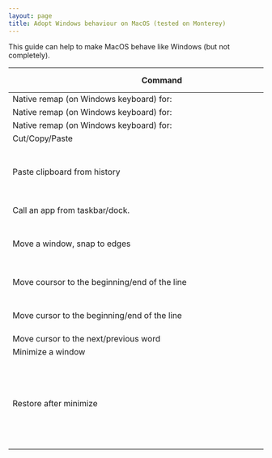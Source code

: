 ```yaml
---
layout: page
title: Adopt Windows behaviour on MacOS (tested on Monterey)
---
```


This guide can help to make MacOS behave like Windows (but not completely).


| <div style="width:590px">Command</div> | Windows<br/>___________________________ | MacOS<br/>___________________________ |
| --- | -------- | --- |
| Native remap (on Windows keyboard) for: | <kbd>Ctrl</kbd> | <kbd>⌃ Control</kbd> |
| Native remap (on Windows keyboard) for: | <kbd>Win</kbd> | <kbd>⌥ Option</kbd> |
| Native remap (on Windows keyboard) for: | <kbd>Alt</kbd> | <kbd>⌘ Command</kbd> |
| Cut/Copy/Paste | <kbd>Ctrl</kbd> + <kbd>x</kbd> / <kbd>c</kbd> / <kbd>v</kbd> | <kbd>⌘ Command</kbd> + <kbd>x</kbd> / <kbd>c</kbd> / <kbd>v</kbd> |
| Paste clipboard from history | <kbd>Win</kbd> + <kbd>v</kbd> | There is **no** the same ability on MacOS. <br> [CopyClip app](https://apps.apple.com/ua/app/copyclip-clipboard-history/id595191960) (or similar) may help to have access to the clipboard history. |
| Call an app from taskbar/dock. | <kbd>Win</kbd> + <kbd>1</kbd> / <kbd>2</kbd> ... <kbd>0</kbd> | [Snap application](https://apps.apple.com/us/app/snap/id418073146) can add this feature. |
| Move a window, snap to edges | <kbd>Win</kbd> + <kbd>↑</kbd> / <kbd>↓</kbd> / <kbd>←</kbd> / <kbd>→</kbd> | [Rectangle application](https://rectangleapp.com/) can add this feature. <br /><kbd>⌥ Option</kbd> + <kbd>⌃ Control</kbd> + <kbd>↑</kbd> / <kbd>↓</kbd> / <kbd>←</kbd> / <kbd>→</kbd> and more. |
| Move coursor to the beginning/end of the line | <kbd>Home</kbd> / <kbd>End</kbd> | <kbd>⌘ Command</kbd> +  <kbd>←</kbd> / <kbd>→</kbd> <br> [Karabiner-Elements](https://karabiner-elements.pqrs.org/) may help to remap these keys. |
| Move cursor to the beginning/end of the line | <kbd>Home</kbd> / <kbd>End</kbd> | <kbd>⌘ Command</kbd> +  <kbd>←</kbd> / <kbd>→</kbd> <br> [Karabiner-Elements](https://karabiner-elements.pqrs.org/) may help to remap these keys. |
| Move cursor to the next/previous word | <kbd>Ctrl</kbd> + <kbd>←</kbd> / <kbd>→</kbd> | <kbd>⌥ Option</kbd> +  <kbd>←</kbd> / <kbd>→</kbd> |
| Minimize a window | <kbd>Win</kbd> + <kbd>↓</kbd> | <kbd>⌘ Command</kbd> + <kbd>M</kbd> |
| Restore after minimize | (Works in native way, e.g. after Alt+Tab the window will be restored automatically) | [Restore windows native MacOS approach](https://apple.stackexchange.com/questions/55432/keyboard-shortcut-for-restoring-applications-from-the-mac-os-x-dock) <br> But it can be easily disabled into a windows-way, just enable configuration `System Preferences → Dock & menu bar → Minimize windows into application icon`. |
